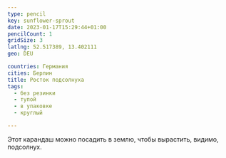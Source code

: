 ```yaml
---
type: pencil
key: sunflower-sprout
date: 2023-01-17T15:29:44+01:00
pencilCount: 1
gridSize: 3
latlng: 52.517389, 13.402111
geo: DEU

countries: Германия
cities: Берлин
title: Росток подсолнуха
tags:
  - без резинки
  - тупой
  - в упаковке
  - круглый

---
```


Этот карандаш можно посадить в землю, чтобы вырастить, видимо, подсолнух.
